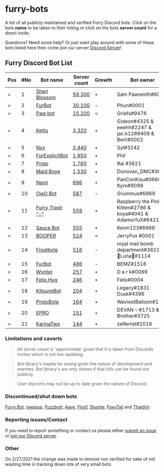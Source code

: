 # furry-bots

A list of all publicly maintained and verified Furry Discord bots. Click on the bots **name** to be taken to their listing or click on the bots **server count** for a direct  invite.

Questions? Need some help? Or just want play around with some of these bots listed here then come join our server [Discord Server](https://discord.gg/c4q5GMN2n4)!



## Furry Discord Bot List

| Pos | #No | Bot name | Server count | Growth | Bot owner | Bot lib
| --- | --- | -------- | -------------| ----- | ----------- | ---------- |
| = | 1 | [Sheri Blossom](https://discord.bots.gg/bots/346702890368368640) | [59,300](https://discord.com/oauth2/authorize?client_id=346702890368368640&scope=applications.commands%20bot) | + | Sam Pawsmith#6015 | Discord.py
| = | 2 | [FurBot](https://discord.bots.gg/bots/174186616422662144) | [30,100](https://discord.com/oauth2/authorize?client_id=174176308396425217&scope=applications.commands%20bot) | - | Phun#0001 | Discordie
| = | 3 | [Paw bot](https://discord.bots.gg/bots/663823539672973353) | [15,200](https://discord.com/oauth2/authorize?client_id=663823539672973353&scope=applications.commands%20bot) | = | Griefs#9476 | Discord.js
| = | 4 | [Kettu](https://discord.bots.gg/bots/667131062941384757) | [3,320](https://discord.com/oauth2/authorize?client_id=667131062941384757&scope=applications.commands%20bot) | + | Gideon#4325 & eeehh#2247 & jac.k12#9409 & Ben!#0002 | Discord.js
| = | 5 | [Nyx](https://discord.bots.gg/bots/600206352916414464) | [2,440](https://discord.com/oauth2/authorize?client_id=600206352916414464&scope=applications.commands%20bot) | + | Syl#3242 | Eris
| = | 6 | [FurExplicitBot](https://discord.bots.gg/bots/534828939198070824) | [1,950](https://discord.com/oauth2/authorize?=&client_id=534828939198070824&scope=applications.commands%20bot) | + | Phil | Flipper#3621 | Discord.js
| = | 7 | [Proto](https://discord.bots.gg/bots/724601984241369100) | [1,760](https://discord.com/oauth2/authorize?client_id=724601984241369100&scope=applications.commands%20bot) | + | Rai #3621 | Discord.net
| = | 8 | [Maid Boye](https://top.gg/bot/879918811791388705) | [1,530](https://discord.com/oauth2/authorize?client_id=879918811791388705&scope=applications.commands%20bot) | + | Donovan_DMC#3621 | Eris
| = | 9 | [Nami](https://top.gg/bot/747612596982513724) | [696](https://discord.com/oauth2/authorize?client_id=747612596982513724&scope=applications.commands%20bot) | + | PanConKisu#0666 Kyro#9099 | Unknown
| = | 10 | [OwO Bot](https://top.gg/bot/517201738646945803) | [587](https://discord.com/oauth2/authorize?client_id=517201738646945803&scope=applications.commands%20bot) | - | Grummus#6969 | Unknown
| = | 11 | [Furry Trash ^-^](https://top.gg/bot/417900655601254420) | [559](https://discord.com/oauth2/authorize?client_id=417900655601254420&scope=applications.commands%20bot) | + | Raspberry the Pink Kitten#2786 & koya#4041 & AdamorfuX#6421 | Discord.py
| = | 12 | [Sauce Bot](https://discord.bots.gg/bots/730158145489338409) | [555](https://discord.com/oauth2/authorize?client_id=730158145489338409&scope=applications.commands%20bot) | + | Kevin123#6666 | Discord.js
| = | 13 | [BOOPER](https://discord.bots.gg/bots/759083323275608096) | [524](https://discord.com/oauth2/authorize?client_id=759083323275608096&scope=applications.commands%20bot) | = | JerryFox #0001 | Discord.js
| = | 14 | [Frostbyte](https://discord.boats/bot/732233716604076075) | [516](https://discord.com/oauth2/authorize?client_id=732233716604076075&scope=applications.commands%20bot) | - | royal mail bomb department#3621 & 🌸Luna🌸#1114 | Discord.py
| = | 15 | [FurBot](https://top.gg/bot/716259432878702633) | [486](https://discord.com/oauth2/authorize?client_id=716259432878702633&scope=applications.commands%20bot) | - | BEMZ#1516 | Discord.py
| = | 16 | [Wynter](https://discords.com/bots/bot/548269826020343809) | [257](https://discord.com/oauth2/authorize?client_id=548269826020343809&scope=applications.commands%20bot) | + | D a r k#0069 | Discord.js
| = | 17 | [Felix.Hug](https://top.gg/bot/950449870647492658) | [246](https://discord.com/oauth2/authorize?client_id=950449870647492658&scope=applications.commands%20bot) | + | Felix#0004 | Discord.py
| = | 18 | [KitsuneBot](https://discord.bots.gg/bots/738229595626668102) | [204](https://discord.com/oauth2/authorize?client_id=738229595626668102&scope=applications.commands%20bot) | + | Legacy#1831 Dusk#4396 | Unknown
| = | 19 | [ProtoByte](https://top.gg/bot/877347193328111666) | [164](https://discord.com/oauth2/authorize?client_id=877347193328111666&scope=applications.commands%20bot) | + | WaviestBalloon#1961 | Discord.js
| = | 20 | [EPRO](https://top.gg/bot/823554361397215294) | [151](https://discord.com/oauth2/authorize?client_id=823554361397215294&scope=applications.commands%20bot) | + | DEVAN ✨#1713 & Brother#3725 | Discord.js
| = | 21 | [KarinaTwo](https://top.gg/bot/793530706319114261) | [144](https://discord.com/oauth2/authorize?client_id=793530706319114261&scope=applications.commands%20bot) | + | zelferret#2016 | Discord.js


### Limitations and cavorts

> All server count is 'approximate' given that it is taken from Discords invites which is not live updating.

> Bot library's maybe be wrong given the nature of development and rewrites. Bot library's are only shown if that info can be found out publicly.

> User discrims may not be up to date given the nature of Discord.

### Discontinued/shut down bots

[Furry Bot](https://discord.com/oauth2/authorize?client_id=398251412246495233&scope=applications.commands%20bot), [owopup](https://discord.com/oauth2/authorize?client_id=365255872181567489&scope=applications.commands%20bot), [Fuzzbott](https://discord.com/oauth2/authorize?client_id=730633518992064514&scope=applications.commands%20bot), [Aave](https://discord.com/oauth2/authorize?client_id=486185195989368852&scope=applications.commands%20bot), [Floof](https://discord.com/oauth2/authorize?client_id=780116896775274538&scope=applications.commands%20bot), [Slushie](https://discord.com/oauth2/authorize?client_id=670786019037020188&scope=applications.commands%20bot), [FoxyTail](https://discord.com/oauth2/authorize?client_id=716682147749953616&scope=applications.commands%20bot) and [Thaldrin](https://discord.com/oauth2/authorize?client_id=434662676547764244&scope=applications.commands%20bot)

### Reporting issues/Contact

If you need to report something or contact us please either [submit an issue](https://github.com/Gideon-foxo/furry-bots/issues/new) or [join our Discord server](https://discord.gg/c4q5GMN2n4).

### Other

On 2/27/2021 the change was made to remove non verified for sake of not wasting time in tracking down lots of very small bots.
